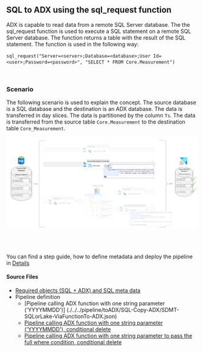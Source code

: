 ## SQL to ADX using the sql_request function

ADX is capable to read data from a remote SQL Server database. The the sql_request function is used to execute a SQL statement on a remote SQL Server database. The function returns a table with the result of the SQL statement. The function is used in the following way:

    sql_request("Server=<server>;Database=<database>;User Id=<user>;Password=<password>", "SELECT * FROM Core.Measurement")
<br>

### Scenario

The following scenario is used to explain the concept. The source database is a SQL database and the destination is an ADX database. The data is transferred in day slices. The data is partitioned by the column `Ts`.
The data is transferred from the source table `Core.Measurement` to the destination table `Core_Measurement`. 

![Senario Overview](./../../doc/assets/sql-to-adx/SMDT_SQLtoADXFunctionScenario.png)

<br>
<br>

You can find a step guide, how to define metadata and deploy the pipeline in [Details](./10SQLToADXCopy.md)

#### Source Files
 * [Required objects (SQL + ADX) and SQL meta data](./../../sqldb/SDMT_DB/ScriptToGenerateMetaTestData/ToADX/SQLToADX_ADXFunction.sql)
 * Pipeline definition 
   * [Pipeline calling ADX function with one string parameter ('YYYYMMDD')]                    (./../../pipeline/toADX/SQL-Copy-ADX/SDMT-SQLorLake-ViaFunctionTo-ADX.json)
   * [Pipeline calling ADX function with one string parameter ('YYYYMMDD'), conditional delete](./../../pipeline/toADX/SQLtoLake-FunctionCall-ADX/SDMT-SQLorLake-ViaFunctionTo-ADX-ConditionalDelete.json)
   * [Pipeline calling ADX function with one string parameter to pass the full where condition, conditional delete](./../../pipeline/toADX/SQLtoLake-FunctionCall-ADX/SDMT-SQL-ViaFullWhereFunctionTo-ADX-ConditionalDelete.json)


